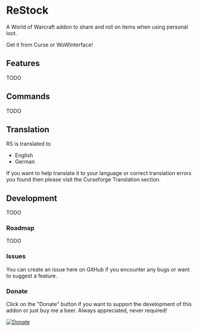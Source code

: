 # ReStock
A World of Warcraft addon to share and roll on items when using personal loot.

Get it from Curse or WoWInterface!

## Features
TODO

## Commands
TODO

## Translation
RS is translated to

- English
- German

If you want to help translate it to your language or correct translation errors you found then please visit the Curseforge Translation section.

## Development
TODO

### Roadmap
TODO

### Issues
You can create an issue here on GitHub if you encounter any bugs or want to suggest a feature.

### Donate
Click on the "Donate" button if you want to support the development of this addon or just buy me a beer. Always appreciated, never required!

[![Donate](http://www.wowinterface.com/images/paypalSM.gif)](https://www.paypal.com/cgi-bin/webscr?cmd=_s-xclick&hosted_button_id=H3EE7MDA5XFCW)
